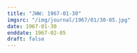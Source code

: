 ```yaml
---
title: "JWW: 1967-01-30"
imgsrc: "/img/journal/1967/01/30-05.jpg"
date: 1967-01-30
enddate: 1967-02-05
draft: false
---
```


<!-- fix pre-formatted input -->
